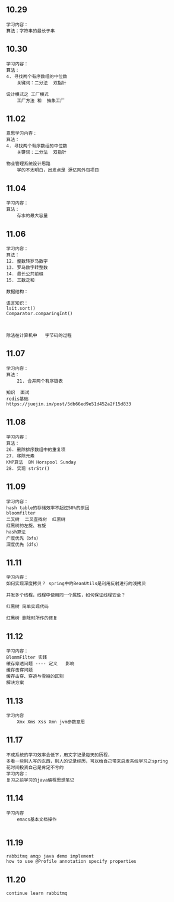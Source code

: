 ## 10.29

```
学习内容：
算法：字符串的最长子串
```

## 10.30

```
学习内容：
算法：
4. 寻找两个有序数组的中位数
	关键词：二分法  双指针
	
设计模式之 工厂模式
	工厂方法 和  抽象工厂
```

## 11.02

```
意思学习内容：
算法：
4. 寻找两个有序数组的中位数
	关键词：二分法  双指针

物业管理系统设计思路
	学的不太明白，出发点是 源亿网外包项目
```

## 11.04

```
学习内容：
算法：
	存水的最大容量
```

## 11.06

```
学习内容：
算法：
12. 整数转罗马数字
13. 罗马数字转整数
14. 最长公共前缀
15. 三数之和

数据结构：

语言知识：
lsit.sort()
Comparator.comparingInt()



除法在计算机中   字节码的过程
```
## 11.07

```
学习内容：
算法：
	21. 合并两个有序链表
	
知识  面试
redis基础
https://juejin.im/post/5db66ed9e51d452a2f15d833

```

## 11.08

```
学习内容：
算法：
26. 删除排序数组中的重复项
27. 移除元素
KMP算法  BM Horspool Sunday
28. 实现 strStr()
```

## 11.09

```
学习内容：
hash table的存储效率不超过50%的原因
bloomfilter
二叉树  二叉查找树  红黑树
红黑树的左旋、右旋
hash算法
广度优先（bfs）
深度优先（dfs）
```

## 11.11

```
学习内容：
如何实现深度拷贝？ spring中的BeanUtils是利用反射进行的浅拷贝

并发多个线程，线程中使用同一个属性，如何保证线程安全？

红黑树 简单实现代码

红黑树 删除时所作的修复

```

## 11.12

```
学习内容：
BlommFilter 实践
缓存穿透问题 ---- 定义   影响    
缓存击穿问题
缓存击穿、穿透与雪崩的区别
解决方案

```

## 11.13

```
学习内容
	Xmx Xms Xss Xmn jvm参数意思
```

## 11.17

```
不成系统的学习效率会低下，用文字记录每天的历程，
多看一些别人写的东西，别人的记录经历，可以给自己带来启发系统学习之spring
花时间投资自己是肯定不亏的
学习内容：
复习之前学习的java编程思想笔记

```

## 11.14
```
学习内容
	emacs基本文档操作
	
```

## 11.19

```
rabbitmq amqp java demo implement
how to use @Profile annotation specify properties
```

## 11.20

```
continue learn rabbitmq 
```

